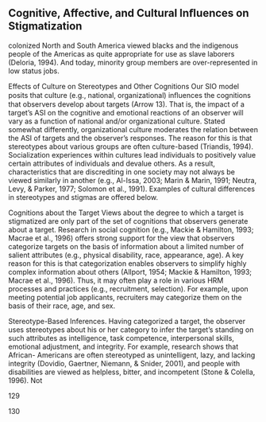 ## Cognitive, Affective, and Cultural Inﬂuences on Stigmatization

colonized North and South America viewed blacks and the indigenous people of the Americas as quite appropriate for use as slave laborers (Deloria, 1994). And today, minority group members are over-represented in low status jobs.

Effects of Culture on Stereotypes and Other Cognitions Our SIO model posits that culture (e.g., national, organizational) inﬂuences the cognitions that observers develop about targets (Arrow 13). That is, the impact of a target’s ASI on the cognitive and emotional reactions of an observer will vary as a function of national and/or organizational culture. Stated somewhat differently, organizational culture moderates the relation between the ASI of targets and the observer’s responses. The reason for this is that stereotypes about various groups are often culture-based (Triandis, 1994). Socialization experiences within cultures lead individuals to positively value certain attributes of individuals and devalue others. As a result, characteristics that are discrediting in one society may not always be viewed similarly in another (e.g., Al-Issa, 2003; Marin & Marin, 1991; Neutra, Levy, & Parker, 1977; Solomon et al., 1991). Examples of cultural differences in stereotypes and stigmas are offered below.

Cognitions about the Target Views about the degree to which a target is stigmatized are only part of the set of cognitions that observers generate about a target. Research in social cognition (e.g., Mackie & Hamilton, 1993; Macrae et al., 1996) offers strong support for the view that observers categorize targets on the basis of information about a limited number of salient attributes (e.g., physical disability, race, appearance, age). A key reason for this is that categorization enables observers to simplify highly complex information about others (Allport, 1954; Mackie & Hamilton, 1993; Macrae et al., 1996). Thus, it may often play a role in various HRM processes and practices (e.g., recruitment, selection). For example, upon meeting potential job applicants, recruiters may categorize them on the basis of their race, age, and sex.

Stereotype-Based Inferences. Having categorized a target, the observer uses stereotypes about his or her category to infer the target’s standing on such attributes as intelligence, task competence, interpersonal skills, emotional adjustment, and integrity. For example, research shows that African- Americans are often stereotyped as unintelligent, lazy, and lacking integrity (Dovidio, Gaertner, Niemann, & Snider, 2001), and people with disabilities are viewed as helpless, bitter, and incompetent (Stone & Colella, 1996). Not

129

130